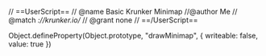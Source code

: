 // ==UserScript==
// @name        Basic Krunker Minimap
//@author        Me
// @match        *://krunker.io/*
// @grant        none
// ==/UserScript==

Object.defineProperty(Object.prototype, "drawMinimap", { writeable: false, value: true })
